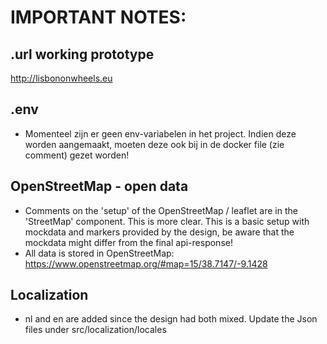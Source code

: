 # IMPORTANT NOTES:

## .url working prototype

http://lisbononwheels.eu

## .env

- Momenteel zijn er geen env-variabelen in het project. Indien deze worden aangemaakt, moeten deze ook bij in de docker file (zie comment) gezet worden!

## OpenStreetMap - open data

- Comments on the 'setup' of the OpenStreetMap / leaflet are in the 'StreetMap' component. This is more clear. This is a basic setup with mockdata and markers provided by the design, be aware that the mockdata might differ from the final api-response!
- All data is stored in OpenStreetMap: https://www.openstreetmap.org/#map=15/38.7147/-9.1428

## Localization

- nl and en are added since the design had both mixed. Update the Json files under src/localization/locales
